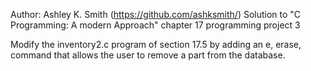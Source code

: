 Author: Ashley K. Smith (https://github.com/ashksmith/)
Solution to "C Programming: A modern Approach" chapter 17 programming project 3

Modify the inventory2.c program of section 17.5 by adding an e, erase, command
that allows the user to remove a part from the database.


